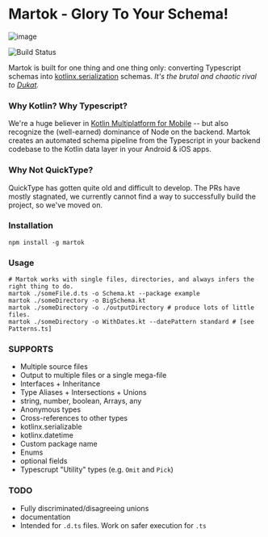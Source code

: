 Martok - Glory To Your Schema!
==
![image](https://user-images.githubusercontent.com/542872/141661639-3dc8c2e3-d44d-4e56-bed5-7aea1c1f4cb8.png)

![Build Status](https://github.com/asarazan/martok/actions/workflows/ci.yaml/badge.svg)

Martok is built for one thing and one thing only: converting Typescript schemas into 
[kotlinx.serialization](https://github.com/Kotlin/kotlinx.serialization) 
schemas. *It's the brutal and chaotic rival to [Dukat](https://github.com/Kotlin/dukat).*

### Why Kotlin? Why Typescript?
We're a huge believer in [Kotlin Multiplatform for Mobile](https://kotlinlang.org/lp/mobile/) --
but also recognize the (well-earned) dominance of Node on the backend. Martok creates an automated schema pipeline from the
Typescript in your backend codebase to the Kotlin data layer in your Android & iOS apps.

### Why Not QuickType?
QuickType has gotten quite old and difficult to develop. The PRs have mostly stagnated, 
we currently cannot find a way to successfully build the project, so we've moved on.

### Installation
```shell
npm install -g martok
```

### Usage
```shell 
# Martok works with single files, directories, and always infers the right thing to do.
martok ./someFile.d.ts -o Schema.kt --package example
martok ./someDirectory -o BigSchema.kt
martok ./someDirectory -o ./outputDirectory # produce lots of little files.
martok ./someDirectory -o WithDates.kt --datePattern standard # [see Patterns.ts]
```

### SUPPORTS
* Multiple source files
* Output to multiple files or a single mega-file
* Interfaces + Inheritance
* Type Aliases + Intersections + Unions
* string, number, boolean, Arrays, any
* Anonymous types
* Cross-references to other types
* kotlinx.serializable
* kotlinx.datetime
* Custom package name
* Enums
* optional fields
* Typescrupt "Utility" types (e.g. `Omit` and `Pick`)

### TODO
* Fully discriminated/disagreeing unions
* documentation
* Intended for `.d.ts` files. Work on safer execution for `.ts` 
